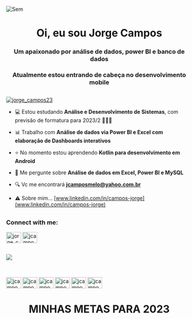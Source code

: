 ![Sem](https://user-images.githubusercontent.com/101723959/211382823-646375b5-d64d-4bff-8636-48dc699ae13f.jpg)
<h1 align="center">Oi, eu sou Jorge Campos</h1>
<h3 align="center">Um apaixonado por análise de dados, power BI e banco de dados</h3>
<h3 align="center">Atualmente estou entrando de cabeça no desenvolvimento mobile</h3>

##

<p align="left"> <a href="https://twitter.com/jorge_campos23" target="blank"><img src="https://img.shields.io/twitter/follow/jorge_campos23?logo=twitter&style=for-the-badge" alt="jorge_campos23" /></a> </p>

- 💻 Estou estudando **Análise e Desenvolvimento de Sistemas**, com previsão de formatura para 2023/2 🎉🎉🎉

- 📊 Trabalho com **Análise de dados via Power BI e Excel com elaboração de Dashboards interativos**

- ⭐ No momento estou aprendendo **Kotlin para desenvolvimento em Android**

- 💬 Me pergunte sobre **Análise de dados em Excel, Power BI e MySQL**

- 🔍 Vc me encontrará **jcamposmelo@yahoo.com.br**

- ⚠ Sobre mim... [www.linkedin.com/in/campos-jorge](www.linkedin.com/in/campos-jorge)

##

<h3 align="left">Connect with me:</h3>
<p align="left">
<a href="https://twitter.com/jorge_campos23" target="blank"><img align="center" src="https://raw.githubusercontent.com/rahuldkjain/github-profile-readme-generator/master/src/images/icons/Social/twitter.svg" alt="jorge_campos23" height="30" width="40" /></a>
<a href="https://instagram.com/jcamposmelo_23" target="blank"><img align="center" src="https://raw.githubusercontent.com/rahuldkjain/github-profile-readme-generator/master/src/images/icons/Social/instagram.svg" alt="jcamposmelo_23" height="30" width="40" /></a>
</p>

##

<picture>
<source 
  srcset="https://github-readme-stats.vercel.app/api?username=jcamposmelo&show_icons=true&theme=dark"
  media="(prefers-color-scheme: dark)"
/>
<source
  srcset="https://github-readme-stats.vercel.app/api?username=jcamposmelo&show_icons=true"
  media="(prefers-color-scheme: light), (prefers-color-scheme: no-preference)"
/>
<img src="https://github-readme-stats.vercel.app/api?username=jcamposmelo&show_icons=true" />
</picture>

##

</div>
<div style="display: inline_block"><br>
   <img align="center" alt="jcamposmelo-MySQL" height="30" width="40" src="https://cdn.jsdelivr.net/gh/devicons/devicon/icons/mysql/mysql-original-wordmark.svg">
  <img align="center" alt="jcamposmelo-AndroidStudio" height="30" width="40" src="https://cdn.jsdelivr.net/gh/devicons/devicon/icons/androidstudio/androidstudio-original.svg">
  <img align="center" alt="jcamposmelo-Kotlin" height="30" width="40" src="https://cdn.jsdelivr.net/gh/devicons/devicon/icons/kotlin/kotlin-original.svg">
  <img align="center" alt="jcamposmelo-Java" height="30" width="40" src="https://cdn.jsdelivr.net/gh/devicons/devicon/icons/java/java-original.svg">
   <img align="center" alt="jcamposmelo-Intellij" height="30" width="40" src="https://cdn.jsdelivr.net/gh/devicons/devicon/icons/intellij/intellij-original.svg">
  <img align="center" alt="jcamposmelo-Photoshop" height="30" width="40" src="https://cdn.jsdelivr.net/gh/devicons/devicon/icons/photoshop/photoshop-plain.svg">
</div>

##


<h1 align="center"> MINHAS METAS PARA 2023 </h1>





